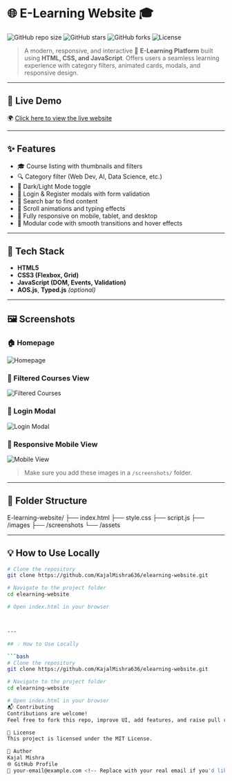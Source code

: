 # 🌐 E-Learning Website 🎓

![GitHub repo size](https://img.shields.io/github/repo-size/KajalMishra636/elearning-website?color=green&style=flat-square)
![GitHub stars](https://img.shields.io/github/stars/KajalMishra636/elearning-website?style=flat-square)
![GitHub forks](https://img.shields.io/github/forks/KajalMishra636/elearning-website?style=flat-square)
![License](https://img.shields.io/github/license/KajalMishra636/elearning-website?style=flat-square)

> A modern, responsive, and interactive 🌟 **E-Learning Platform** built using **HTML, CSS, and JavaScript**. Offers users a seamless learning experience with category filters, animated cards, modals, and responsive design.

---

## 🚀 Live Demo

🌍 [Click here to view the live website](elearning/tutorial.html)

---

## ✨ Features

- 🎓 Course listing with thumbnails and filters
- 🔍 Category filter (Web Dev, AI, Data Science, etc.)
- 🌙 Dark/Light Mode toggle
- 🔐 Login & Register modals with form validation
- 🔎 Search bar to find content
- 🧠 Scroll animations and typing effects
- 📱 Fully responsive on mobile, tablet, and desktop
- 💫 Modular code with smooth transitions and hover effects

---

## 🧰 Tech Stack

- **HTML5**  
- **CSS3 (Flexbox, Grid)**  
- **JavaScript (DOM, Events, Validation)**  
- **AOS.js**, **Typed.js** *(optional)*

---

## 🖼️ Screenshots

### 🏠 Homepage
![Homepage](./screenshots/homepage.png)

### 🧾 Filtered Courses View
![Filtered Courses](./screenshots/filtered-courses.png)

### 🔐 Login Modal
![Login Modal](./screenshots/login-modal.png)

### 📱 Responsive Mobile View
![Mobile View](./screenshots/mobile-view.png)

> Make sure you add these images in a `/screenshots/` folder.

---

## 📁 Folder Structure

E-learning-website/
├── index.html
├── style.css
├── script.js
├── /images
├── /screenshots
└── /assets



---

## 💡 How to Use Locally

```bash
# Clone the repository
git clone https://github.com/KajalMishra636/elearning-website.git

# Navigate to the project folder
cd elearning-website

# Open index.html in your browser



---

## 💡 How to Use Locally

```bash
# Clone the repository
git clone https://github.com/KajalMishra636/elearning-website.git

# Navigate to the project folder
cd elearning-website

# Open index.html in your browser
📬 Contributing
Contributions are welcome!
Feel free to fork this repo, improve UI, add features, and raise pull requests.

📜 License
This project is licensed under the MIT License.

👤 Author
Kajal Mishra
🌐 GitHub Profile
📧 your-email@example.com <!-- Replace with your real email if you'd like -->

